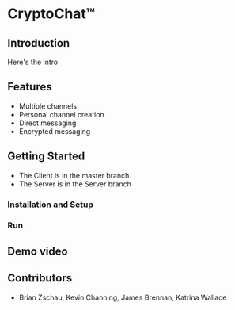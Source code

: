 # CryptoChat™

## Introduction

Here's the intro

## Features
* Multiple channels
* Personal channel creation
* Direct messaging
* Encrypted messaging

## Getting Started
* The Client is in the master branch
* The Server is in the Server branch

### Installation and Setup

### Run


## Demo video



## Contributors

* Brian Zschau, Kevin Channing, James Brennan, Katrina Wallace
